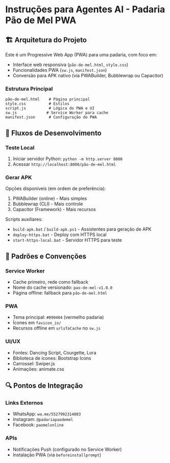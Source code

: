 # Instruções para Agentes AI - Padaria Pão de Mel PWA

## 🏗️ Arquitetura do Projeto

Este é um Progressive Web App (PWA) para uma padaria, com foco em:
- Interface web responsiva (`pão-de-mel.html`, `style.css`)
- Funcionalidades PWA (`sw.js`, `manifest.json`)
- Conversão para APK nativo (via PWABuilder, Bubblewrap ou Capacitor)

### Estrutura Principal
```
pão-de-mel.html    # Página principal
style.css          # Estilos
script.js          # Lógica do PWA e UI
sw.js             # Service Worker para cache
manifest.json      # Configuração do PWA
```

## 🔄 Fluxos de Desenvolvimento

### Teste Local
1. Iniciar servidor Python: `python -m http.server 8000`
2. Acessar `http://localhost:8000/pão-de-mel.html`

### Gerar APK
Opções disponíveis (em ordem de preferência):
1. PWABuilder (online) - Mais simples
2. Bubblewrap (CLI) - Mais controle
3. Capacitor (Framework) - Mais recursos

Scripts auxiliares:
- `build-apk.bat` / `build-apk.ps1` - Assistentes para geração de APK
- `deploy-https.bat` - Deploy com HTTPS local
- `start-https-local.bat` - Servidor HTTPS para teste

## 🔧 Padrões e Convenções

### Service Worker
- Cache primeiro, rede como fallback
- Nome do cache versionado: `pao-de-mel-v1.0.0`
- Página offline: fallback para `pão-de-mel.html`

### PWA
- Tema principal: `#890404` (vermelho padaria)
- Ícones em `favicon_io/`
- Recursos offline em `urlsToCache` no `sw.js`

### UI/UX
- Fontes: Dancing Script, Courgette, Lora
- Biblioteca de ícones: Bootstrap Icons
- Carrossel: Swiper.js
- Animações: animate.css

## 🔍 Pontos de Integração

### Links Externos
- WhatsApp: `wa.me/5527992314803`
- Instagram: `@padariapaodemel`
- Facebook: `paomelonline`

### APIs
- Notificações Push (configurado no Service Worker)
- Instalação PWA (via `beforeinstallprompt`)